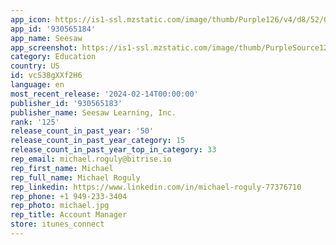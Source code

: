 ```yaml
---
app_icon: https://is1-ssl.mzstatic.com/image/thumb/Purple126/v4/d8/52/0e/d8520eb6-084e-ee12-0b70-559b40dc7734/AppIcon-1x_U007epad-0-10-0-85-220-0.png/1024x1024bb.png
app_id: '930565184'
app_name: Seesaw
app_screenshot: https://is1-ssl.mzstatic.com/image/thumb/PurpleSource126/v4/aa/b3/22/aab322dd-f19f-be91-8d5f-ab106604f3c0/86b12e5b-8c42-4914-bd38-5a9589dc018f_1.png/1284x2778bb.png
category: Education
country: US
id: vcS38gXXf2H6
language: en
most_recent_release: '2024-02-14T00:00:00'
publisher_id: '930565183'
publisher_name: Seesaw Learning, Inc.
rank: '125'
release_count_in_past_year: '50'
release_count_in_past_year_category: 15
release_count_in_past_year_top_in_category: 33
rep_email: michael.roguly@bitrise.io
rep_first_name: Michael
rep_full_name: Michael Roguly
rep_linkedin: https://www.linkedin.com/in/michael-roguly-77376710
rep_phone: +1 949-233-3404
rep_photo: michael.jpg
rep_title: Account Manager
store: itunes_connect
---
```

